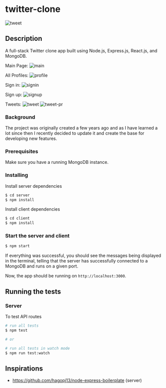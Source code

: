 # twitter-clone
![tweet](https://github.com/vaibhav-r/tweeter-clone/assets/77624981/315d2218-08e5-461e-8a74-87d329a501e3)

## Description

A full-stack Twitter clone app built using Node.js, Express.js, React.js, and MongoDB.

Main Page:
![main](https://github.com/vaibhav-r/tweeter-clone/assets/77624981/98ef88f9-ad55-43f1-b3ec-66522f5e8c05)

All Profiles:
![profile](https://github.com/vaibhav-r/tweeter-clone/assets/77624981/a5f617b2-1990-488f-a50d-8e484dacc9ed)

Sign in:
![signin](https://github.com/vaibhav-r/tweeter-clone/assets/77624981/25b8401f-bde3-49fb-bf7d-98b621920def)

Sign up:
![signup](https://github.com/vaibhav-r/tweeter-clone/assets/77624981/db64840e-fb38-4074-9304-640fd8cf3a94)

Tweets:
![tweet](https://github.com/vaibhav-r/tweeter-clone/assets/77624981/a50c6fe9-7db2-4682-89c9-998b4410bdaa)
![tweet-pr](https://github.com/vaibhav-r/tweeter-clone/assets/77624981/bf2df5b2-ddb3-4698-93f4-9707d2ad8976)

### Background

The project was originally created a few years ago and as I have learned a lot since then I recently decided to update it and create the base for developing new features.

### Prerequisites

Make sure you have a running MongoDB instance.

### Installing

Install server dependencies

```bash
$ cd server
$ npm install
```

Install client dependencies

```bash
$ cd client
$ npm install
```

### Start the server and client

```bash
$ npm start
```


If everything was successful, you should see the messages being displayed in the terminal, telling that the server has successfully connected to a MongoDB and runs on a given port.

Now, the app should be running on `http://localhost:3000`.

## Running the tests

### Server

To test API routes

```bash
# run all tests
$ npm test

# or

# run all tests in watch mode
$ npm run test:watch
```




## Inspirations

- https://github.com/hagopj13/node-express-boilerplate (server)
